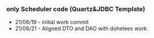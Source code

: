 ### only Scheduler code (Quartz&JDBC Template)

- 21/06/19 - initial work commit
- 21/06/21 - Aligned DTO and DAO with dohelees work.
